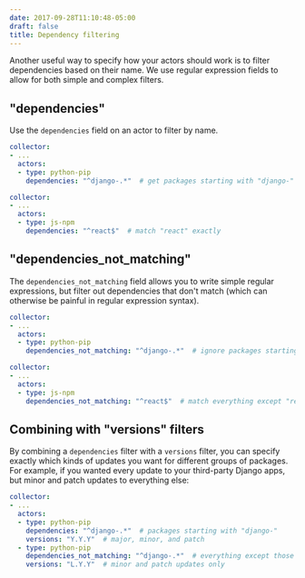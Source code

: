 ```yaml
---
date: 2017-09-28T11:10:48-05:00
draft: false
title: Dependency filtering
---
```


Another useful way to specify how your actors should work is to filter
dependencies based on their name. We use regular expression fields to allow for
both simple and complex filters.

## "dependencies"

Use the `dependencies` field on an actor to filter by name.

```yaml
collector:
- ...
  actors:
  - type: python-pip
    dependencies: "^django-.*"  # get packages starting with "django-"
```

```yaml
collector:
- ...
  actors:
  - type: js-npm
    dependencies: "^react$"  # match "react" exactly
```

## "dependencies_not_matching"

The `dependencies_not_matching` field allows you to write simple regular
expressions, but filter out dependencies that don't match (which can otherwise
be painful in regular expression syntax).

```yaml
collector:
- ...
  actors:
  - type: python-pip
    dependencies_not_matching: "^django-.*"  # ignore packages starting with "django-"
```

```yaml
collector:
- ...
  actors:
  - type: js-npm
    dependencies_not_matching: "^react$"  # match everything except "react"
```

## Combining with "versions" filters

By combining a `dependencies` filter with a `versions` filter, you can specify
exactly which kinds of updates you want for different groups of packages. For example, if you wanted every update to your third-party Django apps, but minor and patch updates to everything else:

```yaml
collector:
- ...
  actors:
  - type: python-pip
    dependencies: "^django-.*"  # packages starting with "django-"
    versions: "Y.Y.Y"  # major, minor, and patch
  - type: python-pip
    dependencies_not_matching: "^django-.*"  # everything except those starting with "django-"
    versions: "L.Y.Y"  # minor and patch updates only
```
